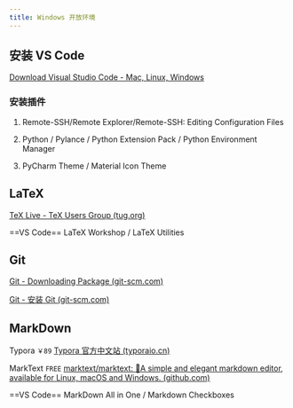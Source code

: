 ```yaml
---
title: Windows 开放环境
---
```

## 安装 VS Code

[Download Visual Studio Code - Mac, Linux, Windows](https://code.visualstudio.com/Download)

### 安装插件

1. Remote-SSH/Remote Explorer/Remote-SSH: Editing Configuration Files

2. Python / Pylance / Python Extension Pack / Python Environment Manager

3. PyCharm Theme / Material Icon Theme



## LaTeX

[TeX Live - TeX Users Group (tug.org)](https://tug.org/texlive/)

==VS Code== LaTeX Workshop / LaTeX Utilities

## Git

[Git - Downloading Package (git-scm.com)](https://git-scm.com/download/win)

[Git - 安装 Git (git-scm.com)](https://git-scm.com/book/zh/v2/起步-安装-Git)

## MarkDown

Typora `￥89` [Typora 官方中文站 (typoraio.cn)](https://typoraio.cn/)

MarkText `FREE` [marktext/marktext: 📝A simple and elegant markdown editor, available for Linux, macOS and Windows. (github.com)](https://github.com/marktext/marktext)

==VS Code== MarkDown All in One / Markdown Checkboxes





